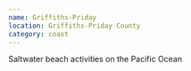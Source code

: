 ```yaml
---
name: Griffiths-Priday
location: Griffiths-Priday County
category: coast
---
```


Saltwater beach activities on the Pacific Ocean
